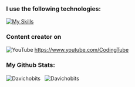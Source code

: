 ### I use the following technologies:
[![My Skills](https://go-skill-icons.vercel.app/api/icons?i=html,css,sass,tailwind,materialui,figma,js,ts,react,threejs,phaser,firebase,dart,flutter,git,github,gitlab,jest,vitest,md,netlify,npm,yarn,postman,vite,vscode)](https://skillicons.dev)

### Content creator on

![YouTube](https://img.shields.io/badge/YouTube-%23FF0000.svg?style=for-the-badge&logo=YouTube&logoColor=white) https://www.youtube.com/CodingTube

### My Github Stats:

<img align="center"
    src="https://github-readme-stats.vercel.app/api/top-langs?username=Davichobits&show_icons=true&locale=en&bg_color=0d1117&text_color=ffffff&layout=compact"
    alt="Davichobits" 
    bg_color=#808080/>
&nbsp;
<img align="center" src="https://github-readme-stats.vercel.app/api?username=Davichobits&show_icons=true&locale=en&bg_color=0d1117&text_color=ffffff&repo=convoychat"
    alt="Davichobits" />

<!-- GitAds-Verify: UEWBTOPQAHNZHHKZYHXDXWRN4MSI9UOB -->


<!--
►CURSOS EN EL CANAL:

📕HTML5: https://bit.ly/CodingHTML01

📘CSS3: https://bit.ly/CodingCSS01

📙Javascript: http://bit.ly/CodingJS01

📔 Tailwind: http://bit.ly/Tailwind01

►LISTAS DE REPRODUCCIÓN RECOMENDADAS:

📒Etiquetas HTML: https://bit.ly/HTMLShorts

📗Todos los retos frontend: https://bit.ly/CodingRetos



**Davichobits/Davichobits** is a ✨ _special_ ✨ repository because its `README.md` (this file) appears on your GitHub profile.

Here are some ideas to get you started:

- 🔭 I’m currently working on ...
- 🌱 I’m currently learning ...
- 👯 I’m looking to collaborate on ...
- 🤔 I’m looking for help with ...
- 💬 Ask me about ...
- 📫 How to reach me: ...
- 😄 Pronouns: ...
- ⚡ Fun fact: ...
-->
